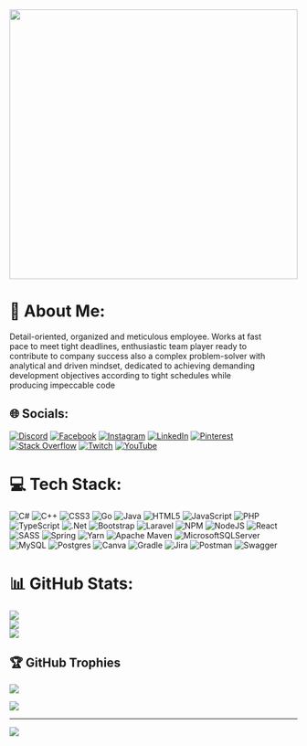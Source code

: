 <img src="https://images.wallpapersden.com/image/download/tent-forest-adventure-minimal-4k_bmVlbGiUmZqaraWkpJRoaG5nrWZuZWk.jpg" height="472px" width="100%"/>

# 💫 About Me:
Detail-oriented, organized and meticulous employee. Works at fast<br>pace to meet tight deadlines, enthusiastic team player ready to<br>contribute to company success also a complex problem-solver with<br>analytical and driven mindset, dedicated to achieving demanding<br>development objectives according to tight schedules while<br>producing impeccable code


## 🌐 Socials:
[![Discord](https://img.shields.io/badge/Discord-%237289DA.svg?logo=discord&logoColor=white)](https://discord.gg/xerhoz#5735) [![Facebook](https://img.shields.io/badge/Facebook-%231877F2.svg?logo=Facebook&logoColor=white)](https://facebook.com/allanalberto.madrizzuniga.1) [![Instagram](https://img.shields.io/badge/Instagram-%23E4405F.svg?logo=Instagram&logoColor=white)](https://instagram.com/allanmadrizzu) [![LinkedIn](https://img.shields.io/badge/LinkedIn-%230077B5.svg?logo=linkedin&logoColor=white)](https://linkedin.com/in/allan-madriz-zúñiga-59943021b) [![Pinterest](https://img.shields.io/badge/Pinterest-%23E60023.svg?logo=Pinterest&logoColor=white)](https://pinterest.com/@xerhoz123ja) [![Stack Overflow](https://img.shields.io/badge/-Stackoverflow-FE7A16?logo=stack-overflow&logoColor=white)](https://stackoverflow.com/users/21749112/xerhoz) [![Twitch](https://img.shields.io/badge/Twitch-%239146FF.svg?logo=Twitch&logoColor=white)](https://twitch.tv/Sikxl) [![YouTube](https://img.shields.io/badge/YouTube-%23FF0000.svg?logo=YouTube&logoColor=white)](https://youtube.com/@amadriz1918) 

# 💻 Tech Stack:
![C#](https://img.shields.io/badge/c%23-%23239120.svg?style=for-the-badge&logo=c-sharp&logoColor=white) ![C++](https://img.shields.io/badge/c++-%2300599C.svg?style=for-the-badge&logo=c%2B%2B&logoColor=white) ![CSS3](https://img.shields.io/badge/css3-%231572B6.svg?style=for-the-badge&logo=css3&logoColor=white) ![Go](https://img.shields.io/badge/go-%2300ADD8.svg?style=for-the-badge&logo=go&logoColor=white) ![Java](https://img.shields.io/badge/java-%23ED8B00.svg?style=for-the-badge&logo=java&logoColor=white) ![HTML5](https://img.shields.io/badge/html5-%23E34F26.svg?style=for-the-badge&logo=html5&logoColor=white) ![JavaScript](https://img.shields.io/badge/javascript-%23323330.svg?style=for-the-badge&logo=javascript&logoColor=%23F7DF1E) ![PHP](https://img.shields.io/badge/php-%23777BB4.svg?style=for-the-badge&logo=php&logoColor=white) ![TypeScript](https://img.shields.io/badge/typescript-%23007ACC.svg?style=for-the-badge&logo=typescript&logoColor=white) ![.Net](https://img.shields.io/badge/.NET-5C2D91?style=for-the-badge&logo=.net&logoColor=white) ![Bootstrap](https://img.shields.io/badge/bootstrap-%23563D7C.svg?style=for-the-badge&logo=bootstrap&logoColor=white) ![Laravel](https://img.shields.io/badge/laravel-%23FF2D20.svg?style=for-the-badge&logo=laravel&logoColor=white) ![NPM](https://img.shields.io/badge/NPM-%23000000.svg?style=for-the-badge&logo=npm&logoColor=white) ![NodeJS](https://img.shields.io/badge/node.js-6DA55F?style=for-the-badge&logo=node.js&logoColor=white) ![React](https://img.shields.io/badge/react-%2320232a.svg?style=for-the-badge&logo=react&logoColor=%2361DAFB) ![SASS](https://img.shields.io/badge/SASS-hotpink.svg?style=for-the-badge&logo=SASS&logoColor=white) ![Spring](https://img.shields.io/badge/spring-%236DB33F.svg?style=for-the-badge&logo=spring&logoColor=white) ![Yarn](https://img.shields.io/badge/yarn-%232C8EBB.svg?style=for-the-badge&logo=yarn&logoColor=white) ![Apache Maven](https://img.shields.io/badge/Apache%20Maven-C71A36?style=for-the-badge&logo=Apache%20Maven&logoColor=white) ![MicrosoftSQLServer](https://img.shields.io/badge/Microsoft%20SQL%20Sever-CC2927?style=for-the-badge&logo=microsoft%20sql%20server&logoColor=white) ![MySQL](https://img.shields.io/badge/mysql-%2300f.svg?style=for-the-badge&logo=mysql&logoColor=white) ![Postgres](https://img.shields.io/badge/postgres-%23316192.svg?style=for-the-badge&logo=postgresql&logoColor=white) ![Canva](https://img.shields.io/badge/Canva-%2300C4CC.svg?style=for-the-badge&logo=Canva&logoColor=white) ![Gradle](https://img.shields.io/badge/Gradle-02303A.svg?style=for-the-badge&logo=Gradle&logoColor=white) ![Jira](https://img.shields.io/badge/jira-%230A0FFF.svg?style=for-the-badge&logo=jira&logoColor=white) ![Postman](https://img.shields.io/badge/Postman-FF6C37?style=for-the-badge&logo=postman&logoColor=white) ![Swagger](https://img.shields.io/badge/-Swagger-%23Clojure?style=for-the-badge&logo=swagger&logoColor=white)
# 📊 GitHub Stats:
![](https://github-readme-stats.vercel.app/api?username=AllanMadriz&theme=radical&hide_border=false&include_all_commits=true&count_private=true)<br/>
![](https://github-readme-streak-stats.herokuapp.com/?user=AllanMadriz&theme=radical&hide_border=false)<br/>
![](https://github-readme-stats.vercel.app/api/top-langs/?username=AllanMadriz&theme=radical&hide_border=false&include_all_commits=true&count_private=true&layout=compact)

## 🏆 GitHub Trophies
![](https://github-profile-trophy.vercel.app/?username=AllanMadriz&theme=radical&no-frame=true&no-bg=false&margin-w=4)

![](https://quotes-github-readme.vercel.app/api?type=vetical&theme=tokyonight)


---
[![](https://visitcount.itsvg.in/api?id=AllanMadriz&icon=2&color=6)](https://visitcount.itsvg.in)


